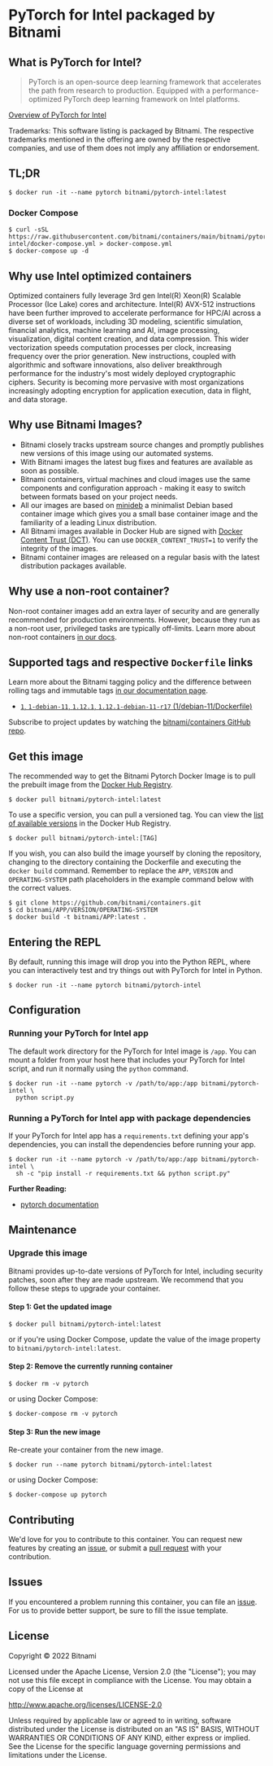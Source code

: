 # PyTorch for Intel packaged by Bitnami

## What is PyTorch for Intel?

> PyTorch is an open-source deep learning framework that accelerates the path from research to production. Equipped with a performance-optimized PyTorch deep learning framework on Intel platforms.  

[Overview of PyTorch for Intel](https://pytorch.org/)

Trademarks: This software listing is packaged by Bitnami. The respective trademarks mentioned in the offering are owned by the respective companies, and use of them does not imply any affiliation or endorsement.

## TL;DR

```console
$ docker run -it --name pytorch bitnami/pytorch-intel:latest
```

### Docker Compose

```console
$ curl -sSL https://raw.githubusercontent.com/bitnami/containers/main/bitnami/pytorch-intel/docker-compose.yml > docker-compose.yml
$ docker-compose up -d
```

## Why use Intel optimized containers

Optimized containers fully leverage 3rd gen Intel(R) Xeon(R) Scalable Processor (Ice Lake) cores and architecture. Intel(R) AVX-512 instructions have been further improved to accelerate performance for HPC/AI across a diverse set of workloads, including 3D modeling, scientific simulation, financial analytics, machine learning and AI, image processing, visualization, digital content creation, and data compression.  This wider vectorization speeds computation processes per clock, increasing frequency over the prior generation. New instructions, coupled with algorithmic and software innovations, also deliver breakthrough performance for the industry's most widely deployed cryptographic ciphers. Security is becoming more pervasive with most organizations increasingly adopting encryption for application execution, data in flight, and data storage.

## Why use Bitnami Images?

* Bitnami closely tracks upstream source changes and promptly publishes new versions of this image using our automated systems.
* With Bitnami images the latest bug fixes and features are available as soon as possible.
* Bitnami containers, virtual machines and cloud images use the same components and configuration approach - making it easy to switch between formats based on your project needs.
* All our images are based on [minideb](https://github.com/bitnami/minideb) a minimalist Debian based container image which gives you a small base container image and the familiarity of a leading Linux distribution.
* All Bitnami images available in Docker Hub are signed with [Docker Content Trust (DCT)](https://docs.docker.com/engine/security/trust/content_trust/). You can use `DOCKER_CONTENT_TRUST=1` to verify the integrity of the images.
* Bitnami container images are released on a regular basis with the latest distribution packages available.

## Why use a non-root container?

Non-root container images add an extra layer of security and are generally recommended for production environments. However, because they run as a non-root user, privileged tasks are typically off-limits. Learn more about non-root containers [in our docs](https://docs.bitnami.com/tutorials/work-with-non-root-containers/).

## Supported tags and respective `Dockerfile` links

Learn more about the Bitnami tagging policy and the difference between rolling tags and immutable tags [in our documentation page](https://docs.bitnami.com/tutorials/understand-rolling-tags-containers/).


* [`1`, `1-debian-11`, `1.12.1`, `1.12.1-debian-11-r17` (1/debian-11/Dockerfile)](https://github.com/bitnami/containers/blob/main/bitnami/pytorch-intel/1/debian-11/Dockerfile)

Subscribe to project updates by watching the [bitnami/containers GitHub repo](https://github.com/bitnami/containers).

## Get this image

The recommended way to get the Bitnami Pytorch Docker Image is to pull the prebuilt image from the [Docker Hub Registry](https://hub.docker.com/r/bitnami/pytorch-intel).

```console
$ docker pull bitnami/pytorch-intel:latest
```

To use a specific version, you can pull a versioned tag. You can view the [list of available versions](https://hub.docker.com/r/bitnami/pytorch-intel/tags/) in the Docker Hub Registry.

```console
$ docker pull bitnami/pytorch-intel:[TAG]
```

If you wish, you can also build the image yourself by cloning the repository, changing to the directory containing the Dockerfile and executing the `docker build` command. Remember to replace the `APP`, `VERSION` and `OPERATING-SYSTEM` path placeholders in the example command below with the correct values.

```console
$ git clone https://github.com/bitnami/containers.git
$ cd bitnami/APP/VERSION/OPERATING-SYSTEM
$ docker build -t bitnami/APP:latest .
```

## Entering the REPL

By default, running this image will drop you into the Python REPL, where you can interactively test and try things out with PyTorch for Intel in Python.

```console
$ docker run -it --name pytorch bitnami/pytorch-intel
```

## Configuration

### Running your PyTorch for Intel app

The default work directory for the PyTorch for Intel image is `/app`. You can mount a folder from your host here that includes your PyTorch for Intel script, and run it normally using the `python` command.

```console
$ docker run -it --name pytorch -v /path/to/app:/app bitnami/pytorch-intel \
  python script.py
```

### Running a PyTorch for Intel app with package dependencies

If your PyTorch for Intel app has a `requirements.txt` defining your app's dependencies, you can install the dependencies before running your app.

```console
$ docker run -it --name pytorch -v /path/to/app:/app bitnami/pytorch-intel \
  sh -c "pip install -r requirements.txt && python script.py"
```

**Further Reading:**

  - [pytorch documentation](https://pytorch.org/docs/stable/index.html)

## Maintenance

### Upgrade this image

Bitnami provides up-to-date versions of PyTorch for Intel, including security patches, soon after they are made upstream. We recommend that you follow these steps to upgrade your container.

#### Step 1: Get the updated image

```console
$ docker pull bitnami/pytorch-intel:latest
```

or if you're using Docker Compose, update the value of the image property to `bitnami/pytorch-intel:latest`.

#### Step 2: Remove the currently running container

```console
$ docker rm -v pytorch
```

or using Docker Compose:

```console
$ docker-compose rm -v pytorch
```

#### Step 3: Run the new image

Re-create your container from the new image.

```console
$ docker run --name pytorch bitnami/pytorch-intel:latest
```

or using Docker Compose:

```console
$ docker-compose up pytorch
```

## Contributing

We'd love for you to contribute to this container. You can request new features by creating an [issue](https://github.com/bitnami/containers/issues), or submit a [pull request](https://github.com/bitnami/containers/pulls) with your contribution.

## Issues

If you encountered a problem running this container, you can file an [issue](https://github.com/bitnami/containers/issues/new/choose). For us to provide better support, be sure to fill the issue template.

## License

Copyright &copy; 2022 Bitnami

Licensed under the Apache License, Version 2.0 (the "License");
you may not use this file except in compliance with the License.
You may obtain a copy of the License at

  <http://www.apache.org/licenses/LICENSE-2.0>

Unless required by applicable law or agreed to in writing, software
distributed under the License is distributed on an "AS IS" BASIS,
WITHOUT WARRANTIES OR CONDITIONS OF ANY KIND, either express or implied.
See the License for the specific language governing permissions and
limitations under the License.
